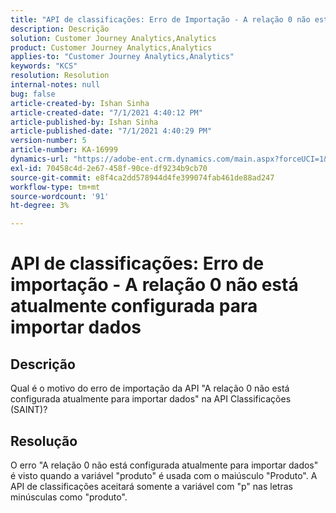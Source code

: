 ```yaml
---
title: "API de classificações: Erro de Importação - A relação 0 não está configurada no momento para importar dados 1"
description: Descrição
solution: Customer Journey Analytics,Analytics
product: Customer Journey Analytics,Analytics
applies-to: "Customer Journey Analytics,Analytics"
keywords: "KCS"
resolution: Resolution
internal-notes: null
bug: false
article-created-by: Ishan Sinha
article-created-date: "7/1/2021 4:40:12 PM"
article-published-by: Ishan Sinha
article-published-date: "7/1/2021 4:40:29 PM"
version-number: 5
article-number: KA-16999
dynamics-url: "https://adobe-ent.crm.dynamics.com/main.aspx?forceUCI=1&pagetype=entityrecord&etn=knowledgearticle&id=7b3215fc-8ada-eb11-bacb-000d3a31f036"
exl-id: 70458c4d-2e67-458f-90ce-df9234b9cb70
source-git-commit: e8f4ca2dd578944d4fe399074fab461de88ad247
workflow-type: tm+mt
source-wordcount: '91'
ht-degree: 3%

---
```


# API de classificações: Erro de importação - A relação 0 não está atualmente configurada para importar dados

## Descrição


Qual é o motivo do erro de importação da API &quot;A relação 0 não está configurada atualmente para importar dados&quot; na API Classificações (SAINT)?


## Resolução


O erro &quot;A relação 0 não está configurada atualmente para importar dados&quot; é visto quando a variável &quot;produto&quot; é usada com o maiúsculo &quot;Produto&quot;. A API de classificações aceitará somente a variável com &quot;p&quot; nas letras minúsculas como &quot;produto&quot;.
